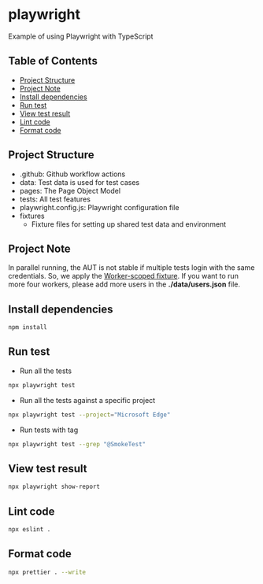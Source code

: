 # playwright

Example of using Playwright with TypeScript

## Table of Contents

- [Project Structure](#project-structure)
- [Project Note](#project-note)
- [Install dependencies](#install-dependencies)
- [Run test](#run-test)
- [View test result](#view-test-result)
- [Lint code](#lint-code)
- [Format code](#format-code)

## Project Structure

- .github: Github workflow actions
- data: Test data is used for test cases
- pages: The Page Object Model
- tests: All test features
- playwright.config.js: Playwright configuration file
- fixtures
  - Fixture files for setting up shared test data and environment

## Project Note

In parallel running, the AUT is not stable if multiple tests login with the same credentials. So, we apply the [Worker-scoped fixture](https://playwright.dev/docs/test-fixtures#worker-scoped-fixtures). If you want to run more four workers, please add more users in the **./data/users.json** file.

## Install dependencies

```sh
npm install
```

## Run test

- Run all the tests

```sh
npx playwright test
```

- Run all the tests against a specific project

```sh
npx playwright test --project="Microsoft Edge"
```

- Run tests with tag

```sh
npx playwright test --grep "@SmokeTest"
```

## View test result

```sh
npx playwright show-report
```

## Lint code

```sh
npx eslint .
```

## Format code

```sh
npx prettier . --write
```
